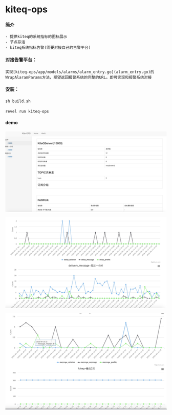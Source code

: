 # kiteq-ops

#### 简介
    - 提供kiteq的系统指标的图标展示
    - 节点存活
    - kiteq系统指标告警(需要对接自己的告警平台)
    
#### 对接告警平台：
    实现[kiteq-ops/app/models/alarms/alarm_entry.go](alarm_entry.go)的WrapAlaramParams方法，期望返回报警系统的完整的URL。即可实现和报警系统对接
    
#### 安装：
    sh build.sh

    revel run kiteq-ops

#### demo

![image](./doc/home.png)

![image](./doc/hours.png)

![image](./doc/days.png)
